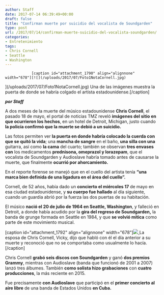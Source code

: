 ```yaml
---
author: Staff
date: 2017-07-14 06:39:49+00:00
draft: false
title: "Confirman muerte por suicidio del vocalista de Soundgarden"
type: post
url: /2017/07/14/confirman-muerte-suicidio-del-vocalista-soundgarden/
categories:
- Entretenimiento
tags:
- Chris Cornell
- Seattle
- Washington
---
```



				[caption id="attachment_1790" align="alignnone" width="678"][![](/uploads/2017/07/Foto1NotaCornell.jpg)
](/uploads/2017/07/Foto1NotaCornell.jpg) Una de las imágenes muestra la puerta de donde se habría colgado el artista estadounidense.[/caption]

_**por Staff**_

A dos meses de la muerte del músico estadounidense **Chris Cornell**, el pasado 18 de mayo, el portal de noticias TMZ reveló **imágenes del sitio en que ocurrieron los hechos**, en un hotel de Detroit, Michigan, justo cuando **la policía confirmó que la muerte se debió a un suicidio.**

Las fotos permiten ver **la puerta en donde habría colocado la cuerda con que se quitó la vida**; una **mancha de sangre** en el baño, **una silla con una** guitarra, así como **la cama** del cuarto; también se observan **tres envases con** los medicamentos **prednisona, omeprazol y lorazepam**, que el vocalista de Soundgarden y Audioslave habría tomado antes de causarse la muerte, que finalmente **ocurrió por ahorcamiento.**

En el reporte forense se manejó que en el cuello del artista tenía **“una marca bien definida de una ligadura en el área del cuello”.**

Cornell, de 52 años, había dado un **concierto el miércoles 17** de mayo en esa ciudad estadounidense, y **su cuerpo fue hallado** al día siguiente, cuando un guardia abrió por la fuerza las dos puertas de su habitación.

El músico **nació el 20 de julio de 1964 en Seattle, Washington**, y falleció en Detroit, a donde había acudido por la **gira del regreso de Soundgarden,** la banda de grunge formada en Seattle en 1984, y que **se volvió mítica** como parte de este movimiento musical.

[caption id="attachment_1792" align="alignnone" width="678"][![](/uploads/2017/07/Foto2NotaCornelll.jpg)
](/uploads/2017/07/Foto2NotaCornelll.jpg) La esposa de Chris Cornell, Vicky, dijo que habló con él el día anterior a su muerte y reconoció que no se comportaba como usualmente lo hacía.[/caption]

Chris Cornell **grabó seis discos con Soundgarden** y ganó **dos premios Grammy**, mientras con Audioslave (banda que funcionó de 2001 a 2007) lanzó tres álbumes. También **como solista hizo grabaciones** con **cuatro producciones**, la más reciente en 2015.

Fue precisamente **con Audioslave** que participó en el **primer concierto al aire libre** de una banda de Estados Unidos **en Cuba.**		
